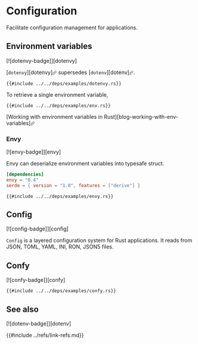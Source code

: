 # Configuration

Facilitate configuration management for applications.

## Environment variables

[![dotenvy-badge]][dotenvy]

[`dotenvy`][dotenvy]⮳ supersedes [`dotenv`][dotenv]⮳.

```rust,editable,no_run
{{#include ../../deps/examples/dotenvy.rs}}
```

To retrieve a single environment variable,

```rust,editable,should_panic
{{#include ../../deps/examples/env.rs}}
```

[Working with environment variables in Rust][blog-working-with-env-variables]⮳

### Envy

[![envy-badge]][envy]

Envy can deserialize environment variables into typesafe struct.

```toml
[dependencies]
envy = "0.4"
serde = { version = "1.0", features = ["derive"] }
```

```rust,editable,should_panic,noplayground
{{#include ../../deps/examples/envy.rs}}
```

## Config

[![config-badge]][config]

`Config` is a layered configuration system for Rust applications. It reads from JSON, TOML, YAML, INI, RON, JSON5 files.

## Confy

[![confy-badge]][confy]

```rust,editable,no_run
{{#include ../../deps/examples/confy.rs}}
```

## See also

[![dotenv-badge]][dotenv]

{{#include ../refs/link-refs.md}}
